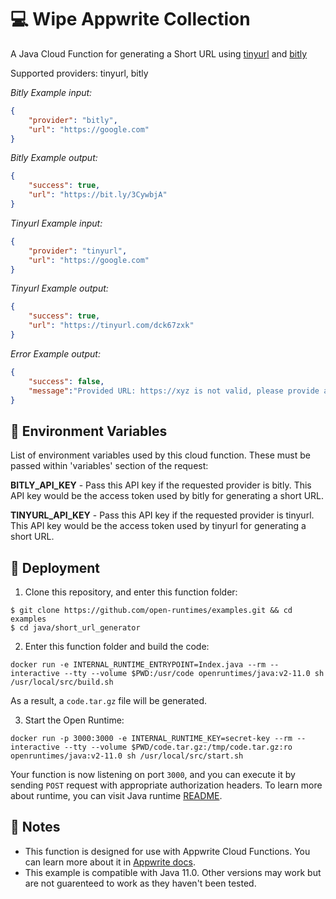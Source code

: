 # 💻 Wipe Appwrite Collection

A Java Cloud Function for generating a Short URL using [tinyurl](https://tinyurl.com/app) and [bitly](https://bitly.com/)

Supported providers: tinyurl, bitly

_Bitly Example input:_



```json
{
    "provider": "bitly",
    "url": "https://google.com"
}
```

_Bitly Example output:_


```json
{
    "success": true,
    "url": "https://bit.ly/3CywbjA"
}
```

_Tinyurl Example input:_



```json
{
    "provider": "tinyurl",
    "url": "https://google.com"
}
```

_Tinyurl Example output:_


```json
{
    "success": true,
    "url": "https://tinyurl.com/dck67zxk"
}
```

_Error Example output:_

```json
{
    "success": false,
    "message":"Provided URL: https://xyz is not valid, please provide a valid, correctly formed URL"
}
```


## 📝 Environment Variables

List of environment variables used by this cloud function. These must be passed within 'variables' section of the request:

**BITLY_API_KEY** - Pass this API key if the requested provider is bitly. This API key would be the access token used by bitly for generating a short URL.

**TINYURL_API_KEY** - Pass this API key if the requested provider is tinyurl. This API key would be the access token used by tinyurl for generating a short URL.

## 🚀 Deployment

1. Clone this repository, and enter this function folder:

```
$ git clone https://github.com/open-runtimes/examples.git && cd examples
$ cd java/short_url_generator
```

2. Enter this function folder and build the code:
```
docker run -e INTERNAL_RUNTIME_ENTRYPOINT=Index.java --rm --interactive --tty --volume $PWD:/usr/code openruntimes/java:v2-11.0 sh /usr/local/src/build.sh
```
As a result, a `code.tar.gz` file will be generated.

3. Start the Open Runtime:
```
docker run -p 3000:3000 -e INTERNAL_RUNTIME_KEY=secret-key --rm --interactive --tty --volume $PWD/code.tar.gz:/tmp/code.tar.gz:ro openruntimes/java:v2-11.0 sh /usr/local/src/start.sh
```

Your function is now listening on port `3000`, and you can execute it by sending `POST` request with appropriate authorization headers. To learn more about runtime, you can visit Java runtime [README](https://github.com/open-runtimes/open-runtimes/tree/main/runtimes/java-11.0).

## 📝 Notes
 - This function is designed for use with Appwrite Cloud Functions. You can learn more about it in [Appwrite docs](https://appwrite.io/docs/functions).
 - This example is compatible with Java 11.0. Other versions may work but are not guarenteed to work as they haven't been tested.